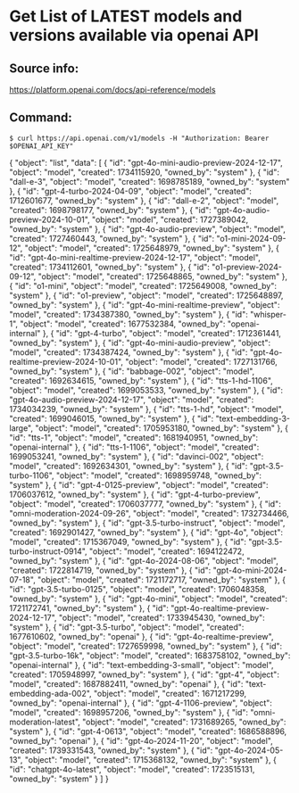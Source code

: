 # Get List of LATEST models and versions available via openai API



## Source info:

https://platform.openai.com/docs/api-reference/models


## Command:

```
$ curl https://api.openai.com/v1/models -H "Authorization: Bearer $OPENAI_API_KEY"
```

{
  "object": "list",
  "data": [
    {
      "id": "gpt-4o-mini-audio-preview-2024-12-17",
      "object": "model",
      "created": 1734115920,
      "owned_by": "system"
    },
    {
      "id": "dall-e-3",
      "object": "model",
      "created": 1698785189,
      "owned_by": "system"
    },
    {
      "id": "gpt-4-turbo-2024-04-09",
      "object": "model",
      "created": 1712601677,
      "owned_by": "system"
    },
    {
      "id": "dall-e-2",
      "object": "model",
      "created": 1698798177,
      "owned_by": "system"
    },
    {
      "id": "gpt-4o-audio-preview-2024-10-01",
      "object": "model",
      "created": 1727389042,
      "owned_by": "system"
    },
    {
      "id": "gpt-4o-audio-preview",
      "object": "model",
      "created": 1727460443,
      "owned_by": "system"
    },
    {
      "id": "o1-mini-2024-09-12",
      "object": "model",
      "created": 1725648979,
      "owned_by": "system"
    },
    {
      "id": "gpt-4o-mini-realtime-preview-2024-12-17",
      "object": "model",
      "created": 1734112601,
      "owned_by": "system"
    },
    {
      "id": "o1-preview-2024-09-12",
      "object": "model",
      "created": 1725648865,
      "owned_by": "system"
    },
    {
      "id": "o1-mini",
      "object": "model",
      "created": 1725649008,
      "owned_by": "system"
    },
    {
      "id": "o1-preview",
      "object": "model",
      "created": 1725648897,
      "owned_by": "system"
    },
    {
      "id": "gpt-4o-mini-realtime-preview",
      "object": "model",
      "created": 1734387380,
      "owned_by": "system"
    },
    {
      "id": "whisper-1",
      "object": "model",
      "created": 1677532384,
      "owned_by": "openai-internal"
    },
    {
      "id": "gpt-4-turbo",
      "object": "model",
      "created": 1712361441,
      "owned_by": "system"
    },
    {
      "id": "gpt-4o-mini-audio-preview",
      "object": "model",
      "created": 1734387424,
      "owned_by": "system"
    },
    {
      "id": "gpt-4o-realtime-preview-2024-10-01",
      "object": "model",
      "created": 1727131766,
      "owned_by": "system"
    },
    {
      "id": "babbage-002",
      "object": "model",
      "created": 1692634615,
      "owned_by": "system"
    },
    {
      "id": "tts-1-hd-1106",
      "object": "model",
      "created": 1699053533,
      "owned_by": "system"
    },
    {
      "id": "gpt-4o-audio-preview-2024-12-17",
      "object": "model",
      "created": 1734034239,
      "owned_by": "system"
    },
    {
      "id": "tts-1-hd",
      "object": "model",
      "created": 1699046015,
      "owned_by": "system"
    },
    {
      "id": "text-embedding-3-large",
      "object": "model",
      "created": 1705953180,
      "owned_by": "system"
    },
    {
      "id": "tts-1",
      "object": "model",
      "created": 1681940951,
      "owned_by": "openai-internal"
    },
    {
      "id": "tts-1-1106",
      "object": "model",
      "created": 1699053241,
      "owned_by": "system"
    },
    {
      "id": "davinci-002",
      "object": "model",
      "created": 1692634301,
      "owned_by": "system"
    },
    {
      "id": "gpt-3.5-turbo-1106",
      "object": "model",
      "created": 1698959748,
      "owned_by": "system"
    },
    {
      "id": "gpt-4-0125-preview",
      "object": "model",
      "created": 1706037612,
      "owned_by": "system"
    },
    {
      "id": "gpt-4-turbo-preview",
      "object": "model",
      "created": 1706037777,
      "owned_by": "system"
    },
    {
      "id": "omni-moderation-2024-09-26",
      "object": "model",
      "created": 1732734466,
      "owned_by": "system"
    },
    {
      "id": "gpt-3.5-turbo-instruct",
      "object": "model",
      "created": 1692901427,
      "owned_by": "system"
    },
    {
      "id": "gpt-4o",
      "object": "model",
      "created": 1715367049,
      "owned_by": "system"
    },
    {
      "id": "gpt-3.5-turbo-instruct-0914",
      "object": "model",
      "created": 1694122472,
      "owned_by": "system"
    },
    {
      "id": "gpt-4o-2024-08-06",
      "object": "model",
      "created": 1722814719,
      "owned_by": "system"
    },
    {
      "id": "gpt-4o-mini-2024-07-18",
      "object": "model",
      "created": 1721172717,
      "owned_by": "system"
    },
    {
      "id": "gpt-3.5-turbo-0125",
      "object": "model",
      "created": 1706048358,
      "owned_by": "system"
    },
    {
      "id": "gpt-4o-mini",
      "object": "model",
      "created": 1721172741,
      "owned_by": "system"
    },
    {
      "id": "gpt-4o-realtime-preview-2024-12-17",
      "object": "model",
      "created": 1733945430,
      "owned_by": "system"
    },
    {
      "id": "gpt-3.5-turbo",
      "object": "model",
      "created": 1677610602,
      "owned_by": "openai"
    },
    {
      "id": "gpt-4o-realtime-preview",
      "object": "model",
      "created": 1727659998,
      "owned_by": "system"
    },
    {
      "id": "gpt-3.5-turbo-16k",
      "object": "model",
      "created": 1683758102,
      "owned_by": "openai-internal"
    },
    {
      "id": "text-embedding-3-small",
      "object": "model",
      "created": 1705948997,
      "owned_by": "system"
    },
    {
      "id": "gpt-4",
      "object": "model",
      "created": 1687882411,
      "owned_by": "openai"
    },
    {
      "id": "text-embedding-ada-002",
      "object": "model",
      "created": 1671217299,
      "owned_by": "openai-internal"
    },
    {
      "id": "gpt-4-1106-preview",
      "object": "model",
      "created": 1698957206,
      "owned_by": "system"
    },
    {
      "id": "omni-moderation-latest",
      "object": "model",
      "created": 1731689265,
      "owned_by": "system"
    },
    {
      "id": "gpt-4-0613",
      "object": "model",
      "created": 1686588896,
      "owned_by": "openai"
    },
    {
      "id": "gpt-4o-2024-11-20",
      "object": "model",
      "created": 1739331543,
      "owned_by": "system"
    },
    {
      "id": "gpt-4o-2024-05-13",
      "object": "model",
      "created": 1715368132,
      "owned_by": "system"
    },
    {
      "id": "chatgpt-4o-latest",
      "object": "model",
      "created": 1723515131,
      "owned_by": "system"
    }
  ]
}
